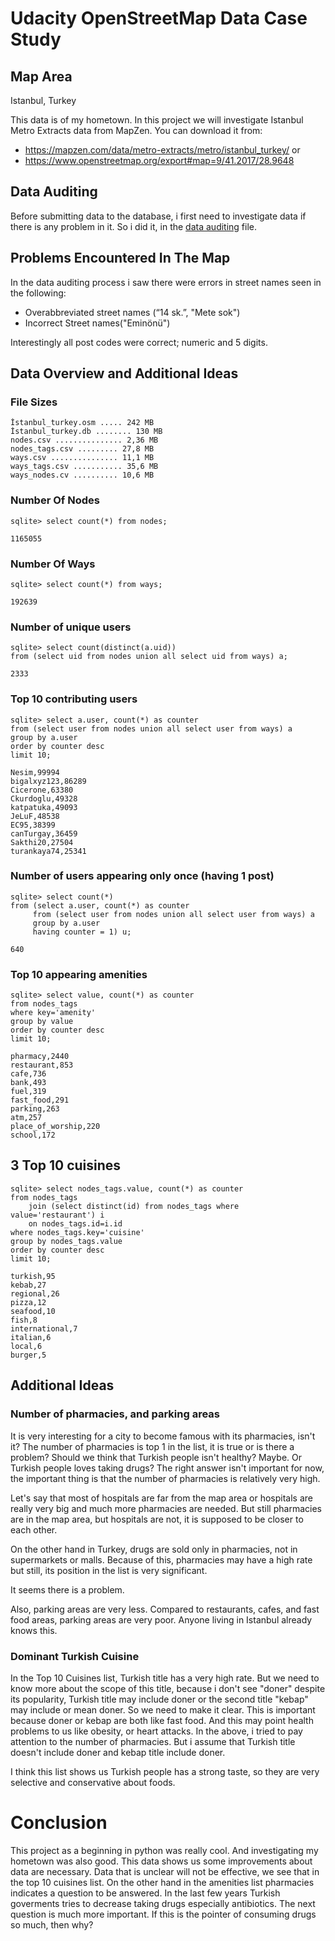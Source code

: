 # Udacity OpenStreetMap Data Case Study
## Map Area

Istanbul, Turkey

This data is of my hometown. In this project we will investigate Istanbul Metro Extracts data from MapZen. You can download it from:

- https://mapzen.com/data/metro-extracts/metro/istanbul_turkey/ or
- https://www.openstreetmap.org/export#map=9/41.2017/28.9648 

## Data Auditing

Before submitting data to the database, i  first need to investigate data if there is any problem in it. So i did it, in the <a href="https://github.com/yamacyilmaz-koczer/udacity_openstreetmap/blob/master/Udacity_OpenStreetMap_DataAuditing.html">data auditing</a> file.


## Problems Encountered In The Map
In the data auditing process i saw there were errors in street names seen in the following:
- Overabbreviated street names (“14 sk.”, "Mete sok")
- Incorrect Street names("Eminönü")

Interestingly all post codes were correct; numeric and 5 digits.

## Data Overview and Additional Ideas
### File Sizes

```
İstanbul_turkey.osm ..... 242 MB
İstanbul_turkey.db ........ 130 MB
nodes.csv ............... 2,36 MB
nodes_tags.csv ......... 27,8 MB
ways.csv ............... 11,1 MB
ways_tags.csv ........... 35,6 MB
ways_nodes.cv .......... 10,6 MB 
```

### Number Of Nodes

```
sqlite> select count(*) from nodes;

1165055
```

### Number Of Ways

```
sqlite> select count(*) from ways;

192639
```

### Number of unique users

```
sqlite> select count(distinct(a.uid))
from (select uid from nodes union all select uid from ways) a;

2333
```
### Top 10 contributing users

```
sqlite> select a.user, count(*) as counter
from (select user from nodes union all select user from ways) a
group by a.user
order by counter desc
limit 10;

Nesim,99994
bigalxyz123,86289
Cicerone,63380
Ckurdoglu,49328
katpatuka,49093
JeLuF,48538
EC95,38399
canTurgay,36459
Sakthi20,27504
turankaya74,25341
```

### Number of users appearing only once (having 1 post)

```
sqlite> select count(*) 
from (select a.user, count(*) as counter
     from (select user from nodes union all select user from ways) a
     group by a.user
     having counter = 1) u;

640
```

### Top 10 appearing amenities

```
sqlite> select value, count(*) as counter
from nodes_tags
where key='amenity'
group by value
order by counter desc
limit 10;

pharmacy,2440
restaurant,853
cafe,736
bank,493
fuel,319
fast_food,291
parking,263
atm,257
place_of_worship,220
school,172
```

## 3 Top 10 cuisines

```
sqlite> select nodes_tags.value, count(*) as counter
from nodes_tags 
    join (select distinct(id) from nodes_tags where value='restaurant') i
    on nodes_tags.id=i.id 
where nodes_tags.key='cuisine' 
group by nodes_tags.value 
order by counter desc 
limit 10;

turkish,95
kebab,27
regional,26
pizza,12
seafood,10
fish,8
international,7
italian,6
local,6
burger,5
```

## Additional Ideas
### Number of pharmacies, and parking areas
It is very interesting for a city to become famous with its pharmacies, isn't it? The number of pharmacies is top 1 in the list, it is true or is there a problem? Should we think that Turkish people isn't healthy? Maybe. Or Turkish people loves taking drugs? The right answer isn't important for now, the important thing is that the number of pharmacies is relatively very high.

Let's say that most of hospitals are far from the map area or hospitals are really very big and much more pharmacies are needed. But still pharmacies are in the map area, but hospitals are not, it is supposed to be closer to each other. 

On the other hand in Turkey, drugs are sold only in pharmacies, not in supermarkets or malls. Because of this, pharmacies may have a high rate but still, its position in the list is very significant.

It seems there is a problem.

Also, parking areas are very less. Compared to restaurants, cafes, and fast food areas, parking areas are very poor. Anyone living in Istanbul already knows this.

### Dominant Turkish Cuisine
In the Top 10 Cuisines list, Turkish title has a very high rate. But we need to know more about the scope of this title, because i don't see "doner" despite its popularity, Turkish title may include doner or the second title "kebap" may include or mean doner. So we need to make it clear. This is important because doner or kebap are both like fast food. And this may point health problems to us like obesity, or heart attacks. In the above, i tried to pay attention to the number of pharmacies. But i assume that Turkish title doesn't include doner and kebap title include doner.

I think this list shows us Turkish people has a strong taste, so they are very selective and conservative about foods.  

# Conclusion
This project as a beginning in python was really cool. And investigating my hometown was also good. This data shows us some improvements about data are necessary. Data that is unclear will not be effective, we see that in the top 10 cuisines list. On the other hand in the amenities list pharmacies indicates a question to be answered. In the last few years Turkish goverments tries to decrease taking drugs especially antibiotics. The next question is much more important. If this is the pointer of consuming drugs so much, then why?


